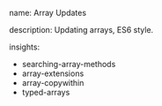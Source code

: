 name: Array Updates

description: Updating arrays, ES6 style.

insights:
  - searching-array-methods
  - array-extensions
  - array-copywithin
  - typed-arrays
